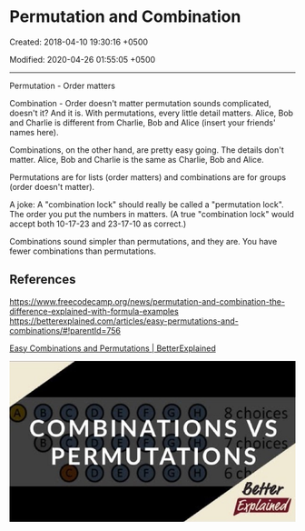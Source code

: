 # Permutation and Combination

Created: 2018-04-10 19:30:16 +0500

Modified: 2020-04-26 01:55:05 +0500

---

Permutation - Order matters

Combination - Order doesn't matter
permutation sounds complicated, doesn't it? And it is. With permutations, every little detail matters. Alice, Bob and Charlie is different from Charlie, Bob and Alice (insert your friends' names here).

Combinations, on the other hand, are pretty easy going. The details don't matter. Alice, Bob and Charlie is the same as Charlie, Bob and Alice.

Permutations are for lists (order matters) and combinations are for groups (order doesn't matter).

A joke: A "combination lock" should really be called a "permutation lock". The order you put the numbers in matters. (A true "combination lock" would accept both 10-17-23 and 23-17-10 as correct.)

Combinations sound simpler than permutations, and they are. You have fewer combinations than permutations.
## References

<https://www.freecodecamp.org/news/permutation-and-combination-the-difference-explained-with-formula-examples>
<https://betterexplained.com/articles/easy-permutations-and-combinations/#!parentId=756>

[Easy Combinations and Permutations | BetterExplained](https://www.youtube.com/watch?v=bAk_7p5gAWc)

![image](media/Permutation-and-Combination-image1.jpg)

